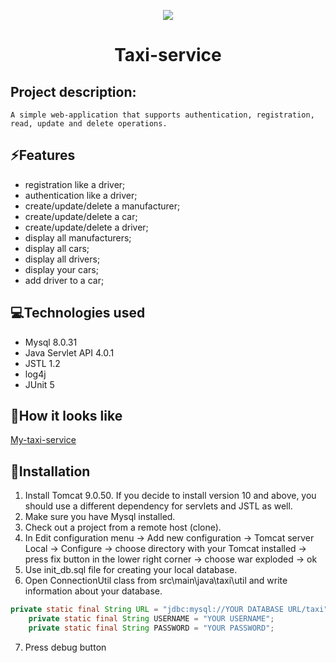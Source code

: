 <p align="center">
<img src="https://github.com/DanyloBorysenko/Taxi_service/blob/main/imageCopy.jpg" />
</p>
<h1 align="center">Taxi-service</h1>

## Project description:
```
A simple web-application that supports authentication, registration, read, update and delete operations.
```

## :zap:Features
+ registration like a driver;
+ authentication like a driver;
+ create/update/delete a manufacturer;
+ create/update/delete a car;
+ create/update/delete a driver;
+ display all manufacturers;
+ display all cars;
+ display all drivers;
+ display your cars;
+ add driver to a car;

## :computer:Technologies used
+ Mysql 8.0.31
+ Java Servlet API 4.0.1
+ JSTL 1.2
+ log4j
+ JUnit 5

## :eyes:How it looks like
[My-taxi-service](http://taxiservice-env.eba-gzayjkfc.us-east-1.elasticbeanstalk.com/login)

## :wrench:Installation
1. Install Tomcat 9.0.50. If you decide to install version 10 and above, you should use a different dependency for servlets and JSTL as well.
2. Make sure you have Mysql installed.
3. Check out a project from a remote host (clone).
4. In Edit configuration menu -> Add new configuration -> Tomcat server Local -> Configure -> choose directory with your Tomcat installed -> press fix button in the lower right corner -> choose war exploded -> ok
5. Use init_db.sql file for creating your local database.
6. Open ConnectionUtil class from src\main\java\taxi\util and write information about your database.
```java
private static final String URL = "jdbc:mysql://YOUR DATABASE URL/taxi";
    private static final String USERNAME = "YOUR USERNAME";
    private static final String PASSWORD = "YOUR PASSWORD";
```
7. Press debug button
